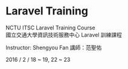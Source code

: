 # Laravel Training #

NCTU ITSC Laravel Training Course  
國立交通大學資訊技術服務中心 Laravel 訓練課程

Instructor: Shengyou Fan
講師：范聖佑

2016 / 2 / 18 ~ 19, 22 ~ 23
